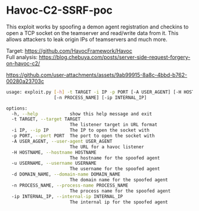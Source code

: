 # Havoc-C2-SSRF-poc
This exploit works by spoofing a demon agent registration and checkins to open a TCP socket on the teamserver and read/write data from it. This allows attackers to leak origin IPs of teamservers and much more.

Target: https://github.com/HavocFramework/Havoc <br>
Full analysis: https://blog.chebuya.com/posts/server-side-request-forgery-on-havoc-c2/

https://github.com/user-attachments/assets/9ab99915-8a8c-4bbd-b762-00280a23703c

```bash
usage: exploit.py [-h] -t TARGET -i IP -p PORT [-A USER_AGENT] [-H HOSTNAME] [-u USERNAME] [-d DOMAIN_NAME]
                  [-n PROCESS_NAME] [-ip INTERNAL_IP]

options:
  -h, --help            show this help message and exit
  -t TARGET, --target TARGET
                        The listener target in URL format
  -i IP, --ip IP        The IP to open the socket with
  -p PORT, --port PORT  The port to open the socket with
  -A USER_AGENT, --user-agent USER_AGENT
                        The URL for a havoc listener
  -H HOSTNAME, --hostname HOSTNAME
                        The hostname for the spoofed agent
  -u USERNAME, --username USERNAME
                        The username for the spoofed agent
  -d DOMAIN_NAME, --domain-name DOMAIN_NAME
                        The domain name for the spoofed agent
  -n PROCESS_NAME, --process-name PROCESS_NAME
                        The process name for the spoofed agent
  -ip INTERNAL_IP, --internal-ip INTERNAL_IP
                        The internal ip for the spoofed agent
```
